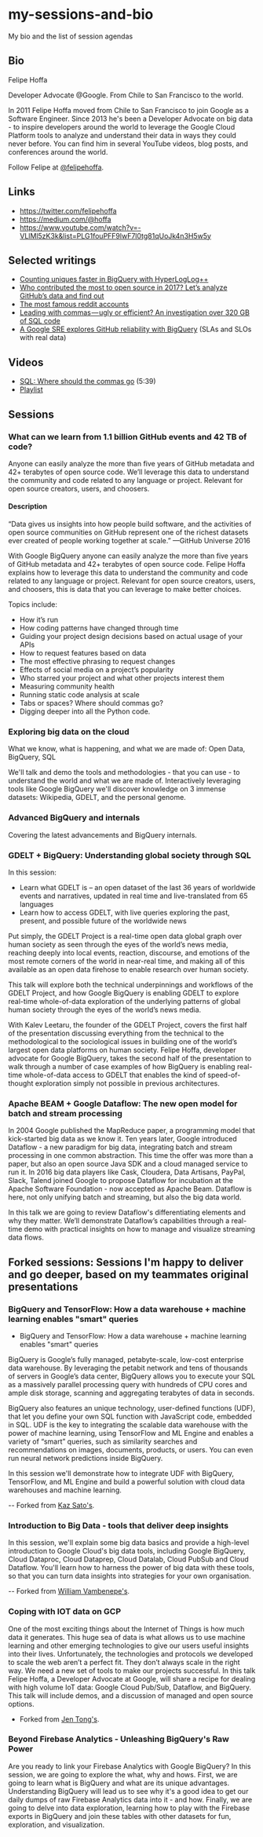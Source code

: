 # my-sessions-and-bio
My bio and the list of session agendas

## Bio

Felipe Hoffa

Developer Advocate @Google. From Chile to San Francisco to the world.

In 2011 Felipe Hoffa moved from Chile to San Francisco to join Google as a Software Engineer. Since 2013 he's been a Developer Advocate on big data - to inspire developers around the world to leverage the Google Cloud Platform tools to analyze and understand their data in ways they could never before. You can find him in several YouTube videos, blog posts, and conferences around the world.

Follow Felipe at [@felipehoffa](https://twitter.com/felipehoffa).

## Links

- https://twitter.com/felipehoffa
- https://medium.com/@hoffa
- https://www.youtube.com/watch?v=-VLlMl5zK3k&list=PLG1fouPFF9lwF7l0tg81qUoJk4n3H5w5y


## Selected writings

- [Counting uniques faster in BigQuery with HyperLogLog++](https://cloud.google.com/blog/big-data/2017/07/counting-uniques-faster-in-bigquery-with-hyperloglog)
- [Who contributed the most to open source in 2017? Let’s analyze GitHub’s data and find out](https://medium.freecodecamp.org/the-top-contributors-to-github-2017-be98ab854e87)
- [The most famous reddit accounts](https://medium.com/@hoffa/the-most-famous-reddit-accounts-c9958b5bc376)
- [Leading with commas — ugly or efficient? An investigation over 320 GB of SQL code](https://hackernoon.com/winning-arguments-with-data-leading-with-commas-in-sql-672b3b81eac9)
- [A Google SRE explores GitHub reliability with BigQuery](https://medium.com/google-cloud/sla-slo-explored-with-github-and-bigquery-e6a135919a8e) (SLAs and SLOs with real data)

## Videos

- [SQL: Where should the commas go](https://www.youtube.com/watch?v=ppioMSOi2Ho) (5:39)
- [Playlist](https://www.youtube.com/watch?v=ppioMSOi2Ho&list=PLG1fouPFF9lwF7l0tg81qUoJk4n3H5w5y)

## Sessions

### What can we learn from 1.1 billion GitHub events and 42 TB of code?

Anyone can easily analyze the more than five years of GitHub metadata and 42+ terabytes of open source code. We’ll leverage this data to understand the community and code related to any language or project. Relevant for open source creators, users, and choosers.

#### Description

“Data gives us insights into how people build software, and the activities of open source communities on GitHub represent one of the richest datasets ever created of people working together at scale.” —GitHub Universe 2016

With Google BigQuery anyone can easily analyze the more than five years of GitHub metadata and 42+ terabytes of open source code. Felipe Hoffa explains how to leverage this data to understand the community and code related to any language or project. Relevant for open source creators, users, and choosers, this is data that you can leverage to make better choices.

Topics include:

- How it’s run
- How coding patterns have changed through time
- Guiding your project design decisions based on actual usage of your APIs
- How to request features based on data
- The most effective phrasing to request changes
- Effects of social media on a project’s popularity
- Who starred your project and what other projects interest them
- Measuring community health
- Running static code analysis at scale
- Tabs or spaces? Where should commas go?
- Digging deeper into all the Python code.


### Exploring big data on the cloud

What we know, what is happening, and what we are made of: Open Data, BigQuery, SQL

We'll talk and demo the tools and methodologies - that you can use - to understand the world and what we are made of. Interactively leveraging tools like Google BigQuery we'll discover knowledge on 3 immense datasets: Wikipedia, GDELT, and the personal genome.

### Advanced BigQuery and internals

Covering the latest advancements and BigQuery internals.

### GDELT + BigQuery: Understanding global society through SQL

In this session:

- Learn what GDELT is – an open dataset of the last 36 years of worldwide events and narratives, updated in real time and live-translated from 65 languages
- Learn how to access GDELT, with live queries exploring the past, present, and possible future of the worldwide news

Put simply, the GDELT Project is a real-time open data global graph over human society as seen through the eyes of the world’s news media, reaching deeply into local events, reaction, discourse, and emotions of the most remote corners of the world in near-real time, and making all of this available as an open data firehose to enable research over human society.

This talk will explore both the technical underpinnings and workflows of the GDELT Project, and how Google BigQuery is enabling GDELT to explore real-time whole-of-data exploration of the underlying patterns of global human society through the eyes of the world’s news media.

With Kalev Leetaru, the founder of the GDELT Project, covers the first half of the presentation discussing everything from the technical to the methodological to the sociological issues in building one of the world’s largest open data platforms on human society. Felipe Hoffa, developer advocate for Google BigQuery, takes the second half of the presentation to walk through a number of case examples of how BigQuery is enabling real-time whole-of-data access to GDELT that enables the kind of speed-of-thought exploration simply not possible in previous architectures.

### Apache BEAM + Google Dataflow: The new open model for batch and stream processing

In 2004 Google published the MapReduce paper, a programming model that kick-started big data as we know it. Ten years later, Google introduced Dataflow - a new paradigm for big data, integrating batch and stream processing in one common abstraction. This time the offer was more than a paper, but also an open source Java SDK and a cloud managed service to run it. In 2016 big data players like Cask, Cloudera, Data Artisans, PayPal, Slack, Talend joined Google to propose Dataflow for incubation at the Apache Software Foundation - now accepted as Apache Beam. Dataflow is here, not only unifying batch and streaming, but also the big data world.

In this talk we are going to review Dataflow's differentiating elements and why they matter.  We’ll demonstrate Dataflow’s capabilities through a real-time demo with practical insights on how to manage and visualize streaming data flows.


## Forked sessions: Sessions I'm happy to deliver and go deeper, based on my teammates original presentations

### BigQuery and TensorFlow: How a data warehouse + machine learning enables "smart" queries

* BigQuery and TensorFlow: How a data warehouse + machine learning enables "smart" queries

BigQuery is Google’s fully managed, petabyte-scale, low-cost enterprise data warehouse. By leveraging the petabit network and tens of thousands of servers in Google’s data center, BigQuery allows you to execute your SQL as a massively parallel processing query with hundreds of CPU cores and ample disk storage, scanning and aggregating terabytes of data in seconds.

BigQuery also features an unique technology, user-defined functions (UDF), that let you define your own SQL function with JavaScript code, embedded in SQL. UDF is the key to integrating the scalable data warehouse with the power of machine learning, using TensorFlow and ML Engine and enables a variety of “smart” queries, such as similarity searches and recommendations on images, documents, products, or users. You can even run neural network predictions inside BigQuery.

In this session we'll demonstrate how to integrate UDF with BigQuery, TensorFlow, and ML Engine and build a powerful solution with cloud data warehouses and machine learning.

-- Forked from [Kaz Sato's](https://www.youtube.com/watch?v=Ov3Om5Y_Fbg).

### Introduction to Big Data - tools that deliver deep insights

In this session, we'll explain some big data basics and provide a high-level introduction to Google Cloud's big data tools, including Google BigQuery, Cloud Dataproc, Cloud Dataprep, Cloud Datalab, Cloud PubSub and Cloud Dataflow. You'll learn how to harness the power of big data with these tools, so that you can turn data insights into strategies for your own organisation.

-- Forked from [William Vambenepe's](https://www.youtube.com/watch?v=dlrP2HJMlZg).

### Coping with IOT data on GCP

One of the most exciting things about the Internet of Things is how much data it generates. This huge sea of data is what allows us to use machine learning and other emerging technologies to give our users useful insights into their lives. Unfortunately, the technologies and protocols we developed to scale the web aren’t a perfect fit. They don’t always scale in the right way. We need a new set of tools to make our projects successful. In this talk Felipe Hoffa, a Developer Advocate at Google, will share a recipe for dealing with high volume IoT data: Google Cloud Pub/Sub, Dataflow, and BigQuery. This talk will include demos, and a discussion of managed and open source options.

- Forked from [Jen Tong's](https://www.youtube.com/watch?v=-6NInkg3dYk).

### Beyond Firebase Analytics - Unleashing BigQuery's Raw Power 

Are you ready to link your Firebase Analytics with Google BigQuery? In this session, we are going to explore the what, why and hows. First, we are going to learn what is BigQuery and what are its unique advantages. Understanding BigQuery will lead us to see why it's a good idea to get our daily dumps of raw Firebase Analytics data into it - and how. Finally, we are going to delve into data exploration, learning how to play with the Firebase exports in BigQuery and join these tables with other datasets for fun, exploration, and visualization.


